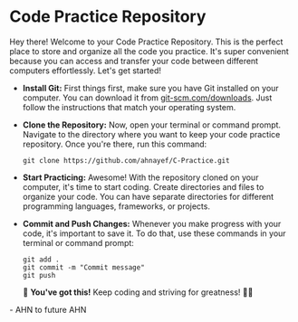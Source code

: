 # Code Practice Repository

Hey there! Welcome to your Code Practice Repository. This is the perfect place to store and organize all the code you practice. It's super convenient because you can access and transfer your code between different computers effortlessly. Let's get started!

- **Install Git:** First things first, make sure you have Git installed on your computer. You can download it from [git-scm.com/downloads](https://git-scm.com/downloads). Just follow the instructions that match your operating system.

- **Clone the Repository:** Now, open your terminal or command prompt. Navigate to the directory where you want to keep your code practice repository. Once you're there, run this command:

   ```shell
   git clone https://github.com/ahnayef/C-Practice.git
    ```
- **Start Practicing:** Awesome! With the repository cloned on your computer, it's time to start coding. Create directories and files to organize your code. You can have separate directories for different programming languages, frameworks, or projects.

- **Commit and Push Changes:** Whenever you make progress with your code, it's important to save it. To do that, use these commands in your terminal or command prompt:

    ```shell
    git add .
    git commit -m "Commit message"
    git push
    ```
    🚀 **You've got this!** Keep coding and striving for greatness! 👨‍💻

\- AHN to future AHN

